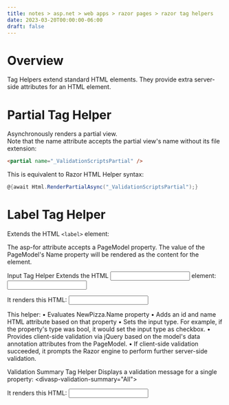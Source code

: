 ```yaml
---
title: notes > asp.net > web apps > razor pages > razor tag helpers
date: 2023-03-20T00:00:00-06:00
draft: false
---
```


# Overview
Tag Helpers extend standard HTML elements.  They provide extra server-side attributes for an HTML element.

# Partial Tag Helper
Asynchronously renders a partial view.  
Note that the name attribute accepts the partial view's name without its file extension:
```html
<partial name="_ValidationScriptsPartial" />
```

This is equivalent to Razor HTML Helper syntax:
```cs
@{await Html.RenderPartialAsync("_ValidationScriptsPartial");}
```

# Label Tag Helper
Extends the HTML `<label>` element:
<label asp-for="NewPizza.Name" class="control-label"></label>

The asp-for attribute accepts a PageModel property.  The value of the PageModel's Name property will be rendered as the content for the <label> element.

Input Tag Helper
Extends the HTML <input> element:
<input asp-for="NewPizza.Name" class="form-control" />

It renders this HTML:
<input name="NewPizza.Name" class="form-control" id="NewPizza_Name" type="text" value="" data-val-required="The Name field is required." data-val="true">

This helper:
	• Evaluates NewPizza.Name property
	• Adds an id and name HTML attribute based on that property
	• Sets the input type.  For example, if the property's type was bool, it would set the input type as checkbox.
	• Provides client-side validation via jQuery based on the model's data annotation attributes from the PageModel.
	• If client-side validation succeeded, it prompts the Razor engine to perform further server-side validation.

Validation Summary Tag Helper
Displays a validation message for a single property:
<divasp-validation-summary="All"></div>

It renders this HTML:
<input name="NewPizza.Price" class="form-control" id="NewPizza_Price" type="text" value="" data-val-required="The Price field is required." data-val="true" data-val-range-min="0.01" data-val-range-max="9999.99" data-val-range="The field Price must be between 0.01 and 9999.99." data-val-number="The field Price must be a number.">
